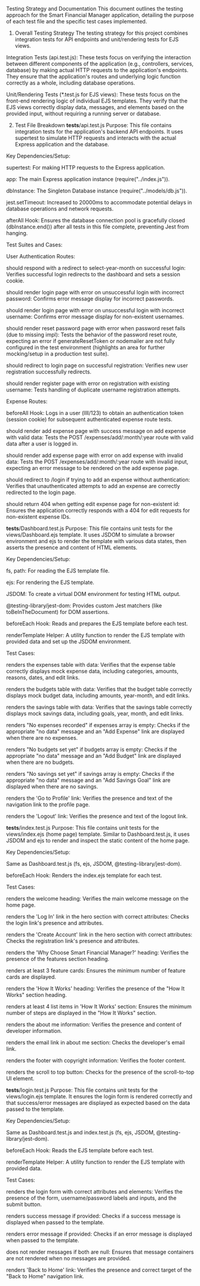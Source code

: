 Testing Strategy and Documentation
This document outlines the testing approach for the Smart Financial Manager application, detailing the purpose of each test file and the specific test cases implemented.

1. Overall Testing Strategy
   The testing strategy for this project combines integration tests for API endpoints and unit/rendering tests for EJS views.

Integration Tests (api.test.js): These tests focus on verifying the interaction between different components of the application (e.g., controllers, services, database) by making actual HTTP requests to the application's endpoints. They ensure that the application's routes and underlying logic function correctly as a whole, including database operations.

Unit/Rendering Tests (\*.test.js for EJS views): These tests focus on the front-end rendering logic of individual EJS templates. They verify that the EJS views correctly display data, messages, and elements based on the provided input, without requiring a running server or database.

2. Test File Breakdown
   **tests**/api.test.js
   Purpose: This file contains integration tests for the application's backend API endpoints. It uses supertest to simulate HTTP requests and interacts with the actual Express application and the database.

Key Dependencies/Setup:

supertest: For making HTTP requests to the Express application.

app: The main Express application instance (require("../index.js")).

dbInstance: The Singleton Database instance (require("../models/db.js")).

jest.setTimeout: Increased to 20000ms to accommodate potential delays in database operations and network requests.

afterAll Hook: Ensures the database connection pool is gracefully closed (dbInstance.end()) after all tests in this file complete, preventing Jest from hanging.

Test Suites and Cases:

User Authentication Routes:

should respond with a redirect to select-year-month on successful login: Verifies successful login redirects to the dashboard and sets a session cookie.

should render login page with error on unsuccessful login with incorrect password: Confirms error message display for incorrect passwords.

should render login page with error on unsuccessful login with incorrect username: Confirms error message display for non-existent usernames.

should render reset password page with error when password reset fails (due to missing impl): Tests the behavior of the password reset route, expecting an error if generateResetToken or nodemailer are not fully configured in the test environment (highlights an area for further mocking/setup in a production test suite).

should redirect to login page on successful registration: Verifies new user registration successfully redirects.

should render register page with error on registration with existing username: Tests handling of duplicate username registration attempts.

Expense Routes:

beforeAll Hook: Logs in a user (llll/123) to obtain an authentication token (session cookie) for subsequent authenticated expense route tests.

should render add expense page with success message on add expense with valid data: Tests the POST /expenses/add/:month/:year route with valid data after a user is logged in.

should render add expense page with error on add expense with invalid data: Tests the POST /expenses/add/:month/:year route with invalid input, expecting an error message to be rendered on the add expense page.

should redirect to /login if trying to add an expense without authentication: Verifies that unauthenticated attempts to add an expense are correctly redirected to the login page.

should return 404 when getting edit expense page for non-existent id: Ensures the application correctly responds with a 404 for edit requests for non-existent expense IDs.

**tests**/Dashboard.test.js
Purpose: This file contains unit tests for the views/Dashboard.ejs template. It uses JSDOM to simulate a browser environment and ejs to render the template with various data states, then asserts the presence and content of HTML elements.

Key Dependencies/Setup:

fs, path: For reading the EJS template file.

ejs: For rendering the EJS template.

JSDOM: To create a virtual DOM environment for testing HTML output.

@testing-library/jest-dom: Provides custom Jest matchers (like toBeInTheDocument) for DOM assertions.

beforeEach Hook: Reads and prepares the EJS template before each test.

renderTemplate Helper: A utility function to render the EJS template with provided data and set up the JSDOM environment.

Test Cases:

renders the expenses table with data: Verifies that the expense table correctly displays mock expense data, including categories, amounts, reasons, dates, and edit links.

renders the budgets table with data: Verifies that the budget table correctly displays mock budget data, including amounts, year-month, and edit links.

renders the savings table with data: Verifies that the savings table correctly displays mock savings data, including goals, year, month, and edit links.

renders "No expenses recorded" if expenses array is empty: Checks if the appropriate "no data" message and an "Add Expense" link are displayed when there are no expenses.

renders "No budgets set yet" if budgets array is empty: Checks if the appropriate "no data" message and an "Add Budget" link are displayed when there are no budgets.

renders "No savings set yet" if savings array is empty: Checks if the appropriate "no data" message and an "Add Savings Goal" link are displayed when there are no savings.

renders the 'Go to Profile' link: Verifies the presence and text of the navigation link to the profile page.

renders the 'Logout' link: Verifies the presence and text of the logout link.

**tests**/index.test.js
Purpose: This file contains unit tests for the views/index.ejs (home page) template. Similar to Dashboard.test.js, it uses JSDOM and ejs to render and inspect the static content of the home page.

Key Dependencies/Setup:

Same as Dashboard.test.js (fs, ejs, JSDOM, @testing-library/jest-dom).

beforeEach Hook: Renders the index.ejs template for each test.

Test Cases:

renders the welcome heading: Verifies the main welcome message on the home page.

renders the 'Log In' link in the hero section with correct attributes: Checks the login link's presence and attributes.

renders the 'Create Account' link in the hero section with correct attributes: Checks the registration link's presence and attributes.

renders the 'Why Choose Smart Financial Manager?' heading: Verifies the presence of the features section heading.

renders at least 3 feature cards: Ensures the minimum number of feature cards are displayed.

renders the 'How It Works' heading: Verifies the presence of the "How It Works" section heading.

renders at least 4 list items in 'How It Works' section: Ensures the minimum number of steps are displayed in the "How It Works" section.

renders the about me information: Verifies the presence and content of developer information.

renders the email link in about me section: Checks the developer's email link.

renders the footer with copyright information: Verifies the footer content.

renders the scroll to top button: Checks for the presence of the scroll-to-top UI element.

**tests**/login.test.js
Purpose: This file contains unit tests for the views/login.ejs template. It ensures the login form is rendered correctly and that success/error messages are displayed as expected based on the data passed to the template.

Key Dependencies/Setup:

Same as Dashboard.test.js and index.test.js (fs, ejs, JSDOM, @testing-library/jest-dom).

beforeEach Hook: Reads the EJS template before each test.

renderTemplate Helper: A utility function to render the EJS template with provided data.

Test Cases:

renders the login form with correct attributes and elements: Verifies the presence of the form, username/password labels and inputs, and the submit button.

renders success message if provided: Checks if a success message is displayed when passed to the template.

renders error message if provided: Checks if an error message is displayed when passed to the template.

does not render messages if both are null: Ensures that message containers are not rendered when no messages are provided.

renders 'Back to Home' link: Verifies the presence and correct target of the "Back to Home" navigation link.
